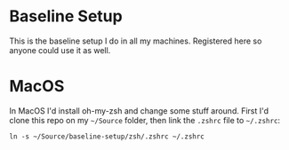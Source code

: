 # Baseline Setup

This is the baseline setup I do in all my machines. Registered here so anyone could use it as well.

# MacOS

In MacOS I'd install oh-my-zsh and change some stuff around. 
First I'd clone this repo on my `~/Source` folder, then link the `.zshrc` file to `~/.zshrc`:
```shell
ln -s ~/Source/baseline-setup/zsh/.zshrc ~/.zshrc
```

